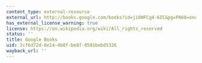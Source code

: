 ```yaml
---
content_type: external-resource
external_url: http://books.google.com/books?id=ji8WFCg4-6IC&pg=PA68=onepage
has_external_license_warning: true
license: https://en.wikipedia.org/wiki/All_rights_reserved
status: ''
title: Google Books
uid: 2cf6d72d-8e14-4b0f-be8f-0591bebd5326
wayback_url: ''
---
```


